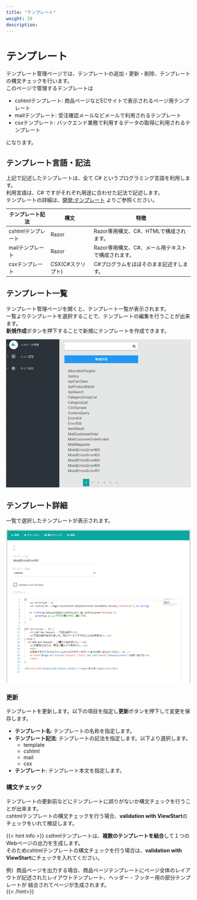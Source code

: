 ```yaml
---
title: "テンプレート"
weight: 20
description: 
---
```


# テンプレート
テンプレート管理ページでは、テンプレートの追加・更新・削除、テンプレートの構文チェックを行います。  
このページで管理するテンプレートは

- cshtmlテンプレート: 商品ページなどECサイトで表示されるページ用テンプレート
- mailテンプレート: 受注確認メールなどメールで利用されるテンプレート
- csxテンプレート: バックエンド業務で利用するデータの取得に利用されるテンプレート

になります。

## テンプレート言語・記法
上記で記述したテンプレートは、全て C# というプログラミング言語を利用します。  
利用言語は、C# ですがそれぞれ用途に合わせた記法で記述します。  
テンプレートの詳細は、[開発:テンプレート](../../../../development/template) よりご参照ください。

|  テンプレート記法  |       構文        |                        特徴                         |
| ------------------ | ----------------- | --------------------------------------------------- |
| cshtmlテンプレート | Razor     | Razor専用構文、C#、HTMLで構成されます。             |
| mailテンプレート | Razor             | Razor専用構文、C#、メール用テキストで構成されます。 |
| csxテンプレート    | CSX(C#スクリプト) | C#プログラムをほぼそのまま記述すします。            |

## テンプレート一覧
テンプレート管理ページを開くと、テンプレート一覧が表示されます。  
一覧よりテンプレートを選択することで、テンプレートの編集を行うことが出来ます。  
**新規作成**ボタンを押下することで新規にテンプレートを作成できます。

![テンプレート一覧](list.png)

## テンプレート詳細
一覧で選択したテンプレートが表示されます。

![テンプレート詳細](detail.png)

### 更新
テンプレートを更新します。以下の項目を指定し**更新**ボタンを押下して変更を保存します。

- **テンプレート名**: テンプレートの名称を指定します。
- **テンプレート記法**: テンプレートの記法を指定します。以下より選択します。
  - template
  - cshtml
  - mail
  - csx
- **テンプレート**: テンプレート本文を指定します。

### 構文チェック
テンプレートの更新前などにテンプレートに誤りがないか構文チェックを行うことが出来ます。  
cshtmlテンプレートの構文チェックを行う場合、**validation with ViewStart**のチェックをいれて検証します。

{{< hint info >}}
csthmlテンプレートは、**複数のテンプレートを結合**して１つのWebページの出力を生成します。  
そのためcshtmlテンプレートの構文チェックを行う場合は、**validation with ViewStart**にチェックを入れてください。

例）商品ページを出力する場合、商品ページテンプレートにページ全体のレイアウトが記述されたレイアウトテンプレート、ヘッダー・フッター用の部分テンプレートが
結合されてページが生成されます。  
{{< /hint>}}














